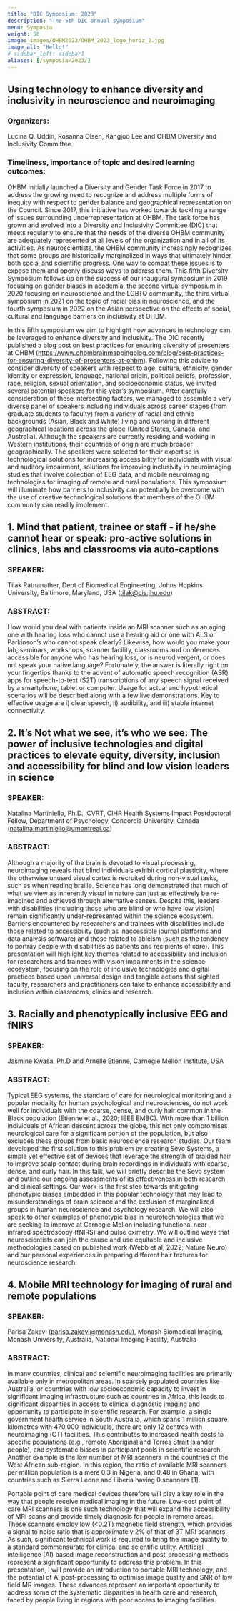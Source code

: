 ```yaml
---
title: "DIC Symposium: 2023"
description: "The 5th DIC annual symposium"
menu: Symposia
weight: 50
image: images/OHBM2023/OHBM_2023_logo_horiz_2.jpg
image_alt: "Hello!"
# sidebar_left: sidebar1
aliases: [/symposia/2023/]
---
```




## Using technology to enhance diversity and inclusivity in neuroscience and neuroimaging

### Organizers: 
Lucina Q. Uddin, Rosanna Olsen, Kangjoo Lee and OHBM Diversity and Inclusivity Committee

### Timeliness, importance of topic and desired learning outcomes:
OHBM initially launched a Diversity and Gender Task Force in 2017 to address the growing need to recognize and address multiple forms of inequity with respect to gender balance and geographical representation on the Council. Since 2017, this initiative has worked towards tackling a range of issues surrounding underrepresentation at OHBM. The task force has grown and evolved into a Diversity and Inclusivity Committee (DIC) that meets regularly to ensure that the needs of the diverse OHBM community are adequately represented at all levels of the organization and in all of its activities. As neuroscientists, the OHBM community increasingly recognizes that some groups are historically marginalized in ways that ultimately hinder both social and scientific progress. One way to combat these issues is to expose them and openly discuss ways to address them. This fifth Diversity Symposium follows up on the success of our inaugural symposium in 2019 focusing on gender biases in academia, the second virtual symposium in 2020 focusing on neuroscience and the LGBTQ community, the third virtual symposium in 2021 on the topic of racial bias in neuroscience, and the fourth symposium in 2022 on the Asian perspective on the effects of social, cultural and language barriers on inclusivity at OHBM. 

In this fifth symposium we aim to highlight how advances in technology can be leveraged to enhance diversity and inclusivity. The DIC recently published a blog post on best practices for ensuring diversity of presenters at OHBM (https://www.ohbmbrainmappingblog.com/blog/best-practices-for-ensuring-diversity-of-presenters-at-ohbm). Following this advice to consider diversity of speakers with respect to age, culture, ethnicity, gender identity or expression, language, national origin, political beliefs, profession, race, religion, sexual orientation, and socioeconomic status, we invited several potential speakers for this year’s symposium. After carefully consideration of these intersecting factors, we managed to assemble a very diverse panel of speakers including individuals across career stages (from graduate students to faculty) from a variety of racial and ethnic backgrounds (Asian, Black and White) living and working in different geographical locations across the globe (United States, Canada, and Australia). Although the speakers are currently residing and working in Western institutions, their countries of origin are much broader geographically. The speakers were selected for their expertise in technological solutions for increasing accessibility for individuals with visual and auditory impairment, solutions for improving inclusivity in neuroimaging studies that involve collection of EEG data, and mobile neuroimaging technologies for imaging of remote and rural populations. This symposium will illuminate how barriers to inclusivity can potentially be overcome with the use of creative technological solutions that members of the OHBM community can readily implement. 



## 1. Mind that patient, trainee or staff - if he/she cannot hear or speak: pro-active solutions in clinics, labs and classrooms via auto-captions

### SPEAKER: 
Tilak Ratnanather, Dept of Biomedical Engineering, Johns Hopkins University, Baltimore, Maryland, USA (tilak@cis.jhu.edu)

### ABSTRACT: 
How would you deal with patients inside an MRI scanner such as an aging one with hearing loss who cannot use a hearing aid or one with ALS or Parkinson’s who cannot speak clearly? Likewise, how would you make your lab, seminars, workshops, scanner facility, classrooms and conferences accessible for anyone who has hearing loss, or is neurodivergent, or does not speak your native language?  Fortunately, the answer is literally right on your fingertips thanks to the advent of automatic speech recognition (ASR) apps for speech-to-text (S2T) transcriptions of any speech signal received by a smartphone, tablet or computer. Usage for actual and hypothetical scenarios will be described along with a few live demonstrations. Key to effective usage are i) clear speech, ii) audibility, and iii) stable internet connectivity. 

## 2. It’s Not what we see, it’s who we see: The power of inclusive technologies and digital practices to  elevate equity, diversity, inclusion and accessibility for blind and low vision leaders in science

### SPEAKER: 
Natalina Martiniello, Ph.D., CVRT, CIHR Health Systems Impact Postdoctoral Fellow, Department of Psychology, Concordia University, Canada (natalina.martiniello@umontreal.ca)

### ABSTRACT: 
Although a majority of the brain is devoted to visual processing, neuroimaging  reveals that blind individuals exhibit cortical plasticity, where the otherwise unused visual cortex is recruited during non-visual tasks, such as when reading braille. Science has long demonstrated that much of what we view as inherently visual in nature can just as effectively be re-imagined and achieved through alternative senses. Despite this, leaders with disabilities (including those who are blind or who have low vision) remain significantly under-represented within the science ecosystem. Barriers encountered by researchers and trainees with disabilities include those related to accessibility (such as inaccessible journal platforms and data analysis software) and those related to ableism (such as the tendency to portray people with disabilities as patients and recipients of care). This presentation will highlight key themes related to accessibility and inclusion for researchers and trainees with vision impairments in the science ecosystem,  focusing on the role of inclusive technologies and digital practices based upon universal design and tangible actions that sighted faculty, researchers and practitioners can take to enhance accessibility and inclusion within classrooms, clinics and research.

## 3. Racially and phenotypically inclusive EEG and fNIRS

### SPEAKER: 
Jasmine Kwasa, Ph.D and Arnelle Etienne, Carnegie Mellon Institute,  USA

### ABSTRACT: 
Typical EEG systems, the standard of care for neurological monitoring and a popular modality for human psychological and neurosciences, do not work well for individuals with the coarse, dense, and curly hair common in the Black population (Etienne et al., 2020; IEEE EMBC). With more than 1 billion individuals of African descent across the globe, this not only compromises neurological care for a significant portion of the population, but also excludes these groups from basic neuroscience research studies. Our team developed the first solution to this problem by creating Sèvo Systems, a simple yet effective set of devices that leverage the strength of braided hair to improve scalp contact during brain recordings in individuals with coarse, dense, and curly hair. In this talk, we will briefly describe the Sevo system and outline our ongoing assessments of its effectiveness in both research and clinical settings. Our work is the first step towards mitigating phenotypic biases embedded in this popular technology that may lead to misunderstandings of brain science and the exclusion of marginalized groups in human neuroscience and psychology research. We will also speak to other examples of phenotypic bias in neurotechnologies that we are seeking to improve at Carnegie Mellon including functional near-infrared spectroscopy (fNIRS) and pulse oximetry. We will outline ways that neuroscientists can join the cause and use equitable and inclusive methodologies based on published work (Webb et al, 2022; Nature Neuro) and our personal experiences in preparing different hair textures for neuroscience research.


## 4. Mobile MRI technology for imaging of rural and remote populations

### SPEAKER: 
Parisa Zakavi (parisa.zakavi@monash.edu), Monash Biomedical Imaging, Monash University, Australia, National Imaging Facility, Australia

### ABSTRACT: 
In many countries, clinical and scientific neuroimaging facilities are primarily available only in metropolitan areas. In sparsely populated countries like Australia, or countries with low socioeconomic capacity to invest in significant imaging infrastructure such as countries in Africa, this leads to significant disparities in access to clinical diagnostic imaging and opportunity to participate in scientific research. For example, a single government health service in South Australia, which spans 1 million square kilometres with 470,000 individuals, there are only 12 centres with neuroimaging (CT) facilities. This contributes to increased health costs to specific populations (e.g., remote Aboriginal and Torres Strait Islander people), and systematic biases in participant pools in scientific research. Another example is the low number of MRI scanners in the countries of the West African sub-region. In this region, the ratio of available MRI scanners per million population is a mere 0.3 in Nigeria, and 0.48 in Ghana, with countries such as Sierra Leone and Liberia having 0 scanners [1].

Portable point of care medical devices therefore will play a key role in the way that people receive medical imaging in the future. Low-cost point of care MRI scanners is one such technology that will expand the accessibility of MRI scans and provide timely diagnosis for people in remote areas. These scanners employ low (<0.2T) magnetic field strength, which provides a signal to noise ratio that is approximately 2% of that of 3T MRI scanners. As such, significant technical work is required to bring the image quality to a standard commensurate for clinical and scientific utility. Artificial intelligence (AI) based image reconstruction and post-processing methods represent a significant opportunity to address this problem. 
In this presentation, I will provide an introduction to portable MRI technology, and the potential of AI post-processing to optimise image quality and SNR of low field MR images. These advances represent an important opportunity to address some of the systematic disparities in health care and research, faced by people living in regions with poor access to imaging facilities. 


